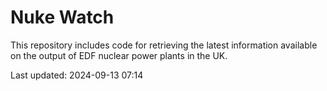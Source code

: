 # Nuke Watch

This repository includes code for retrieving the latest information available on the output of EDF nuclear power plants in the UK.

Last updated: 2024-09-13 07:14
